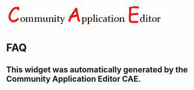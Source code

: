 ![CAE](https://github.com/CAE-Community-Application-Editor/CAE-Deployment-Temp/blob/gh-pages/frontendComponent-FAQ/img/logo.png)  

FAQ
===================


This widget was automatically generated by the Community Application Editor CAE.  
---------------
